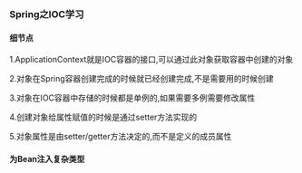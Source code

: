 ### Spring之IOC学习

#### 细节点

1.ApplicationContext就是IOC容器的接口,可以通过此对象获取容器中创建的对象

2.对象在Spring容器创建完成的时候就已经创建完成,不是需要用的时候创建

3.对象在IOC容器中存储的时候都是单例的,如果需要多例需要修改属性

4.创建对象给属性赋值的时候是通过setter方法实现的

5.对象属性是由setter/getter方法决定的,而不是定义的成员属性


#### 为Bean注入复杂类型

